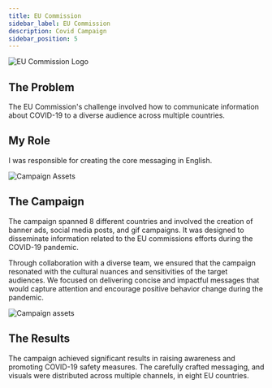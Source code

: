 ```yaml
---
title: EU Commission 
sidebar_label: EU Commission 
description: Covid Campaign
sidebar_position: 5
---
```


![EU Commission Logo](/img/eu.png)

## The Problem

The EU Commission's challenge involved how to communicate information about COVID-19 to a diverse audience across multiple countries.

## My Role

I was responsible for creating the core messaging in English.

![Campaign Assets](/img/eu2.png)

## The Campaign

The campaign spanned 8 different countries and involved the creation of banner ads, social media posts, and gif campaigns. It was designed to disseminate information related to the EU commissions efforts during the COVID-19 pandemic.

Through collaboration with a diverse team, we ensured that the campaign resonated with the cultural nuances and sensitivities of the target audiences. We focused on delivering concise and impactful messages that would capture attention and encourage positive behavior change during the pandemic.

![Campaign assets](/img/eu1.png)

## The Results

The campaign achieved significant results in raising awareness and promoting COVID-19 safety measures. The carefully crafted messaging, and visuals were distributed across multiple channels, in eight EU countries.
